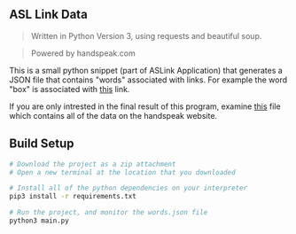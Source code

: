 ## ASL Link Data
> Written in Python Version 3, using requests and beautiful soup.

> Powered by handspeak.com


This is a small python snippet (part of ASLink Application) that generates a JSON file that contains "words" associated with links. For example the word "box" is associated with [this](https://www.handspeak.com/word/search/index.php?id=2683) link.

If you are only intrested in the final result of this program, examine [this](https://github.com/DhanushE/ASL-Link-Data/blob/main/words_after_program.json) file which contains all of the data on the handspeak website.

## Build Setup

```zsh
# Download the project as a zip attachment
# Open a new terminal at the location that you downloaded

# Install all of the python dependencies on your interpreter
pip3 install -r requirements.txt

# Run the project, and monitor the words.json file
python3 main.py
```
